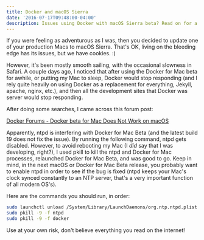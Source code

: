 ```yaml
---
title: Docker and macOS Sierra
date: '2016-07-17T09:48:00-04:00'
description: Issues using Docker with macOS Sierra beta? Read on for a fix!
---
```

If you were feeling as adventurous as I was, then you decided to update one of your production Macs to macOS Sierra. That's OK, living on the bleeding edge has its issues, but we have cookies. :)

However, it's been mostly smooth sailing, with the occasional slowness in Safari. A couple days ago, I noticed that after using the Docker for Mac beta for awhile, or putting my Mac to sleep, Docker would stop responding (and I rely quite heavily on using Docker as a replacement for everything, Jekyll, apache, nginx, etc.), and then all the development sites that Docker was server would stop responding.

After doing some searches, I came across this forum post:

[Docker Forums - Docker beta for Mac Does Not Work on macOS](https://forums.docker.com/t/docker-beta-for-mac-does-not-work-and-hangs-frequently-on-macos-10-12/18109/6/)

Apparently, ntpd is interfering with Docker for Mac Beta (and the latest build 19 does not fix the issue). By running the following command, ntpd gets disabled. However, to avoid rebooting my Mac (I _did_ say that I was developing, right?), I used pkill to kill the ntpd and Docker for Mac processes, relaunched Docker for Mac Beta, and was good to go. Keep in mind, in the next macOS or Docker for Mac Beta release, you probably want to enable ntpd in order to see if the bug is fixed (ntpd keeps your Mac's clock synced constantly to an NTP server, that's a very important function of all modern OS's).

Here are the commands you should run, in order:

```bash
sudo launchctl unload /System/Library/LaunchDaemons/org.ntp.ntpd.plist
sudo pkill -9 -f ntpd
sudo pkill -9 -f docker
```

Use at your own risk, don't believe everything you read on the internet!
